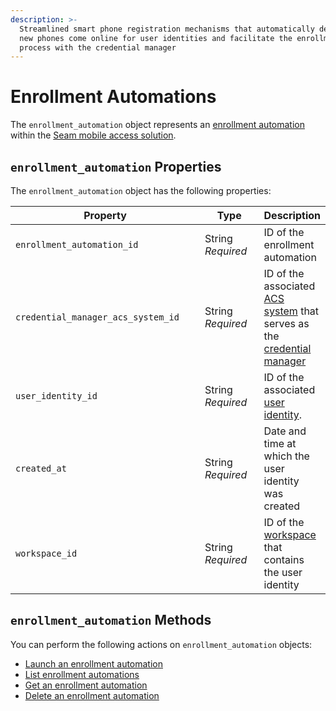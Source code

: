 ```yaml
---
description: >-
  Streamlined smart phone registration mechanisms that automatically detect when
  new phones come online for user identities and facilitate the enrollment
  process with the credential manager
---
```


# Enrollment Automations

The `enrollment_automation` object represents an [enrollment automation](../../../products/mobile-access-in-development/issuing-mobile-credentials-from-an-access-control-system.md) within the [Seam mobile access solution](../../../products/mobile-access-in-development/).

## `enrollment_automation` Properties

The `enrollment_automation` object has the following properties:

<table><thead><tr><th width="365">Property</th><th width="114">Type</th><th>Description</th></tr></thead><tbody><tr><td><code>enrollment_automation_id</code></td><td>String<br><em>Required</em></td><td>ID of the enrollment automation</td></tr><tr><td><code>credential_manager_acs_system_id</code></td><td>String<br><em>Required</em></td><td>ID of the associated <a href="../../../products/access-systems/">ACS system</a> that serves as the <a href="../../../products/mobile-access-in-development/issuing-mobile-credentials-from-an-access-control-system.md">credential manager</a></td></tr><tr><td><code>user_identity_id</code></td><td>String<br><em>Required</em></td><td>ID of the associated <a href="../../../products/mobile-access-in-development/managing-mobile-app-user-accounts-with-user-identities.md#what-is-a-user-identity">user identity</a>.</td></tr><tr><td><code>created_at</code></td><td>String<br><em>Required</em></td><td>Date and time at which the user identity was created</td></tr><tr><td><code>workspace_id</code></td><td>String<br><em>Required</em></td><td>ID of the <a href="../../../core-concepts/workspaces/">workspace</a> that contains the user identity</td></tr></tbody></table>

## `enrollment_automation` Methods

You can perform the following actions on `enrollment_automation` objects:

* [Launch an enrollment automation](launch.md)
* [List enrollment automations](list.md)
* [Get an enrollment automation](get.md)
* [Delete an enrollment automation](delete-an-enrollment-automation.md)
